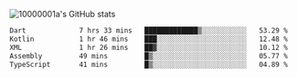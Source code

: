 ![10000001a's GitHub stats](https://github-readme-stats.vercel.app/api?username=10000001a&show_icons=true&theme=onedark&count_private=true)

<!-- [![Top Langs](https://github-readme-stats.vercel.app/api/top-langs/?username=10000001a&layout=compact&theme=onedark&langs_count=5)](https://github.com/anuraghazra/github-readme-stats) -->
<!--
**10000001a/10000001a** is a ✨ _special_ ✨ repository because its `README.md` (this file) appears on your GitHub profile.

Here are some ideas to get you started:

- 🔭 I’m currently working on ...
- 🌱 I’m currently learning ...
- 👯 I’m looking to collaborate on ...
- 🤔 I’m looking for help with ...
- 💬 Ask me about ...
- 📫 How to reach me: ...
- 😄 Pronouns: ...
- ⚡ Fun fact: ...
-->

<!--START_SECTION:waka-->

```txt
Dart             7 hrs 33 mins   █████████████▒░░░░░░░░░░░   53.29 %
Kotlin           1 hr 46 mins    ███░░░░░░░░░░░░░░░░░░░░░░   12.48 %
XML              1 hr 26 mins    ██▓░░░░░░░░░░░░░░░░░░░░░░   10.12 %
Assembly         49 mins         █▒░░░░░░░░░░░░░░░░░░░░░░░   05.77 %
TypeScript       41 mins         █▒░░░░░░░░░░░░░░░░░░░░░░░   04.89 %
```

<!--END_SECTION:waka-->
